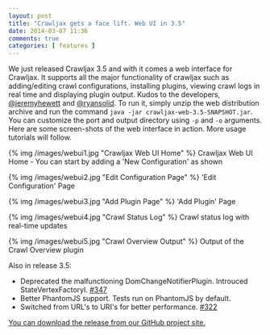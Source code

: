 ```yaml
---
layout: post
title: "Crawljax gets a face lift. Web UI in 3.5"
date: 2014-03-07 11:36
comments: true
categories: [ features ]
---
```

We just released Crawljax 3.5 and with it comes a web interface for Crawljax. It supports all the major functionality of crawljax such as adding/editing crawl configurations, installing plugins, viewing crawl logs in real time and displaying plugin output. Kudos to the developers, [@jeremyhewett](https://github.com/jeremyhewett) and [@ryansolid](https://github.com/ryansolid).
To run it, simply unzip the web distribution archive and run the command `java -jar crawljax-web-3.5-SNAPSHOT.jar`. You can customize the port and output directory using `-p` and `-o` arguments. Here are some screen-shots of the web interface in action. More usage tutorials will follow.

{% img /images/webui1.jpg  "Crawljax Web UI Home" %}
Crawljax Web UI Home - You can start by adding a 'New Configuration' as shown

{% img /images/webui2.jpg  "Edit Configuration Page" %}
'Edit Configuration' Page

{% img /images/webui3.jpg  "Add Plugin Page" %}
'Add Plugin' Page

{% img /images/webui4.jpg  "Crawl Status Log" %}
Crawl status log with real-time updates

{% img /images/webui5.jpg  "Crawl Overview Output" %}
Output of the Crawl Overview plugin

Also in release 3.5:

* Deprecated the malfunctioning DomChangeNotifierPlugin. Introuced StateVertexFactoryl. [#347](https://github.com/crawljax/crawljax/issues/347)
* Better PhantomJS support. Tests run on PhantomJS by default.
* Switched from URL's to URI's for better performance. [#322](https://github.com/crawljax/crawljax/issues/322)

[You can download the release from our GitHub project site.](https://github.com/crawljax/crawljax/releases)